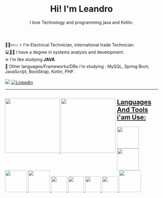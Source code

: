 
<header>

  <h1> Hi! I'm Leandro </h1>
  <p> I love Technology and programming java and Kotlin. </p>
  
 </header>
 
 <main>
 <div>
👨📐✏️📈⚡ I'm Electrical Technician, international trade Technician<br>
💻👨‍💻 I have a degree in systems analysis and development.<br>
☕ I'm like studying<strong> JAVA </strong> <br>
🌱 Other languages/Frameworks/DBs i'm studying : MySQL, Spring Boot, JavaScript, BootStrap, Kotlin, PHP.
 </div>
 </main><br>
  
<div>
<a href="mailto:lcostasantos1987@gmail.com"><img src="https://img.shields.io/badge/gmail-%23DD0031.svg?&style=for-the-badge&logo=gmail&logoColor=white"/></a>
<a href="https://www.linkedin.com/in/leandrocs12766189" target="_blank"><img alt="LinkedIn" src="https://img.shields.io/badge/LinkedIn-0077B5?style=for-the-badge&logo=linkedin&logoColor=white"></a>
</div><hr>

<div style="float:left;margin-right:5px;">
    <a href="https://https://github.com/LCS87">
    <img height="180em" src="https://github-readme-stats.vercel.app/api?username=LCS87&show_icons=true&theme=github_dark&include_all_commits=true&count_private=true"/>
    <img height="180em" src="https://github-readme-stats.vercel.app/api/top-langs/?username=LCS87&layout=compact&langs_count=7&theme=github_dark"/>
</div>
  

  
  <h2> Languages And Tools i'am Use: </h2>
  
  
  <div>
    <img src="https://cdn.jsdelivr.net/gh/devicons/devicon/icons/java/java-original.svg"                        width="72."/>
    <img src="https://cdn.jsdelivr.net/gh/devicons/devicon/icons/kotlin/kotlin-plain-wordmark.svg"              width="72." />
    <img src="https://cdn.jsdelivr.net/gh/devicons/devicon/icons/androidstudio/androidstudio-original.svg"      width="72."/>
    <img src="https://cdn.jsdelivr.net/gh/devicons/devicon/icons/mysql/mysql-original-wordmark.svg"             width="72." />
    <img src="https://cdn.jsdelivr.net/gh/devicons/devicon/icons/bootstrap/bootstrap-original-wordmark.svg"     width="52."/>
    <img src="https://cdn.jsdelivr.net/gh/devicons/devicon/icons/javascript/javascript-original.svg"            width="52."/>
    <img src="https://cdn.jsdelivr.net/gh/devicons/devicon/icons/css3/css3-original.svg"                        width="52."/>
    <img src="https://cdn.jsdelivr.net/gh/devicons/devicon/icons/html5/html5-original.svg"                      width="52."/>
    <img src="https://cdn.jsdelivr.net/gh/devicons/devicon/icons/php/php-original.svg"                          width="72."/>
                  
      
  </div>
  
  
  
 
